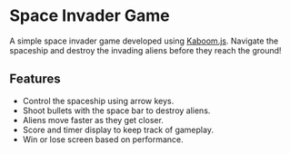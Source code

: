 # Space Invader Game

A simple space invader game developed using [Kaboom.js](https://kaboomjs.com/). Navigate the spaceship and destroy the invading aliens before they reach the ground!

## Features

- Control the spaceship using arrow keys.
- Shoot bullets with the space bar to destroy aliens.
- Aliens move faster as they get closer.
- Score and timer display to keep track of gameplay.
- Win or lose screen based on performance.



